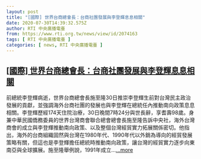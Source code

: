 ```yaml
---
layout: post
title: "[國際] 世界台商總會長：台商社團發展與李登輝息息相關"
date: 2020-07-30T14:39:32.575Z
author: RTI 中央廣播電臺
from: https://www.rti.org.tw/news/view/id/2074163
tags: [ RTI 中央廣播電臺 ]
categories: [ news, RTI 中央廣播電臺 ]
---
```

<!--1596146806000-->
[[國際] 世界台商總會長：台商社團發展與李登輝息息相關](https://www.rti.org.tw/news/view/id/2074163)
------

<div>
前總統李登輝病逝，世界台商總會長施至隆30日推崇李登輝生前對台灣民主政治發展的貢獻，並強調海外台商社團的發展也與李登輝在總統任內推動南向政策息息相關。李登輝歷經174天住院治療，30日晚間7時24分與世長辭，享耆壽98歲。身兼中華民國僑務委員的世界台灣商會聯合總會總會長施至隆告訴中央社，海外台灣商會的成立與李登輝推動南向政策、以及整個台灣經貿實力拓展關係密切。他指出，海外的台商組織固然與台灣在1980年代、1990年代以外銷為導向的經貿發展策略有關，但這也是李登輝擔任總統時推動南向政策，讓台灣的經貿實力逐步向東南亞與全球擴展。施至隆舉例說，1991年成立...<a target="_blank" href="https://www.rti.org.tw/news/view/id/2074163">...more</a>
</div>
